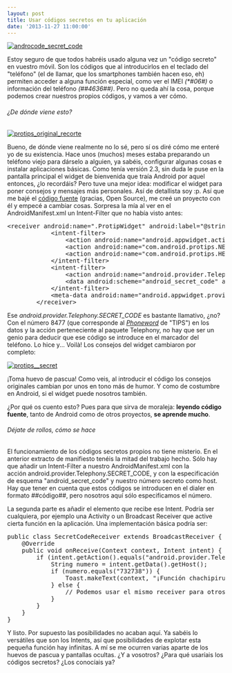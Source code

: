 ```yaml
---
layout: post
title: Usar códigos secretos en tu aplicación
date: '2013-11-27 11:00:00'
---
```


[![androcode_secret_code](http://androcode.es/wp-content/uploads/2015/02/androcode_secret_code_rmtwnf.png)](http://androcode.es/wp-content/uploads/2015/02/androcode_secret_code_rmtwnf.png)

Estoy seguro de que todos habréis usado alguna vez un "código secreto" en vuestro móvil. Son los códigos que al introducirlos en el teclado del "teléfono" (el de llamar, que los smartphones también hacen eso, eh) permiten acceder a alguna función especial, como ver el IMEI _(*#06#)_ o información del teléfono _(*#*#4636#*#*)_. Pero no queda ahí la cosa, porque podemos crear nuestros propios códigos, y vamos a ver cómo.

###### ¿De dónde viene esto?

[![protips_original_recorte](http://androcode.es/wp-content/uploads/2015/02/protips_original_recorte_bg3m30.png)](http://androcode.es/wp-content/uploads/2015/02/protips_original_recorte_bg3m30.png)

Bueno, de dónde viene realmente no lo sé, pero sí os diré cómo me enteré yo de su existencia. Hace unos (muchos) meses estaba preparando un teléfono viejo para dárselo a alguien, ya sabéis, configurar algunas cosas e instalar aplicaciones básicas. Como tenía versión 2.3, sin duda le puse en la pantalla principal el widget de bienvenida que traía Android por aquel entonces, ¿lo recordáis? Pero tuve una mejor idea: modificar el widget para poner consejos y mensajes más personales. Así de detallista soy :p. Así que me bajé el [código fuente](https://android.googlesource.com/platform/packages/apps/Protips/+/master) (gracias, Open Source), me creé un proyecto con él y empecé a cambiar cosas. Sorpresa la mía al ver en el AndroidManifest.xml un Intent-Filter que no había visto antes:

<!--more-->
<pre class="brush: xml; gutter: true; first-line: 1">&lt;receiver android:name=".ProtipWidget" android:label="@string/widget_name"&gt;
            &lt;intent-filter&gt;
                &lt;action android:name="android.appwidget.action.APPWIDGET_UPDATE" /&gt;
                &lt;action android:name="com.android.protips.NEXT_TIP" /&gt;
                &lt;action android:name="com.android.protips.HEE_HEE" /&gt;
            &lt;/intent-filter&gt;
            &lt;intent-filter&gt;
                &lt;action android:name="android.provider.Telephony.SECRET_CODE" /&gt;
                &lt;data android:scheme="android_secret_code" android:host="8477" /&gt;
            &lt;/intent-filter&gt;
            &lt;meta-data android:name="android.appwidget.provider" android:resource="@xml/widget_build" /&gt;
        &lt;/receiver&gt;</pre>
        
Ese _android.provider.Telephony.SECRET_CODE_ es bastante llamativo, ¿no? Con el número 8477 (que corresponde al [_Phoneword_](http://es.wikipedia.org/wiki/Phonewords) de "TIPS") en los datos y la acción perteneciente al paquete Telephony, no hay que ser un genio para deducir que ese código se introduce en el marcador del teléfono. Lo hice y... Voilà! Los consejos del widget cambiaron por completo:

[![protips__secret](http://androcode.es/wp-content/uploads/2015/02/protips__secret_vyez3e.png "Gracias por las capturas, mi viejo HTC Legend :)")](http://androcode.es/wp-content/uploads/2015/02/protips__secret_vyez3e.png)

¡Toma huevo de pascua! Como veis, al introducir el código los consejos originales cambian por unos en tono más de humor. Y como de costumbre en Android, si el widget puede nosotros también.

¿Por qué os cuento esto? Pues para que sirva de moraleja: **leyendo código fuente**, tanto de Android como de otros proyectos, **se aprende mucho**.

###### Déjate de rollos, cómo se hace

El funcionamiento de los códigos secretos propios no tiene misterio. En el anterior extracto de manifiesto tenéis la mitad del trabajo hecho. Sólo hay que añadir un Intent-Filter a nuestro AndroidManifest.xml con la acción android.provider.Telephony.SECRET_CODE, y con la especificación de esquema "android_secret_code" y nuestro número secreto como host. Hay que tener en cuenta que estos códigos se introducen en el dialer en formato *#*#código#*#*, pero nosotros aquí sólo especificamos el número.

La segunda parte es añadir el elemento que recibe ese Intent. Podría ser cualquiera, por ejemplo una Activity o un Broadcast Receiver que active cierta función en la aplicación. Una implementación básica podría ser:
<pre class="brush: java; gutter: true; first-line: 1">public class SecretCodeReceiver extends BroadcastReceiver {
    @Override
    public void onReceive(Context context, Intent intent) {
        if (intent.getAction().equals("android.provider.Telephony.SECRET_CODE")) {
            String numero = intent.getData().getHost();
            if (numero.equals("732738")) {
                Toast.makeText(context, "¡Función chachipiruli altamente secreta desbloqueada!", Toast.LENGTH_SHORT).show();
            } else {
                // Podemos usar el mismo receiver para otros códigos distintos
            }
        }
    }
}</pre>
Y listo. Por supuesto las posibilidades no acaban aquí. Ya sabéis lo versátiles que son los Intents, así que posibilidades de explotar esta pequeña función hay infinitas. A mí se me ocurren varias aparte de los huevos de pascua y pantallas ocultas. ¿Y a vosotros? ¿Para qué usaríais los códigos secretos? ¿Los conocíais ya?